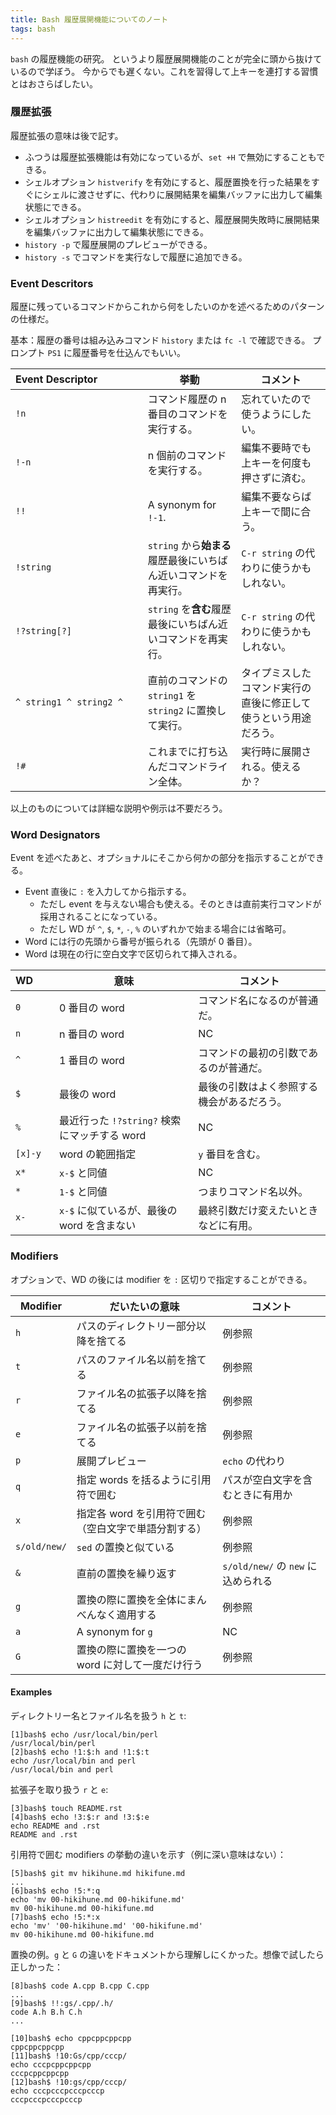 ```yaml
---
title: Bash 履歴展開機能についてのノート
tags: bash
---
```


`bash` の履歴機能の研究。
というより履歴展開機能のことが完全に頭から抜けているので学ぼう。
今からでも遅くない。これを習得して上キーを連打する習慣とはおさらばしたい。

### 履歴拡張

履歴拡張の意味は後で記す。

* ふつうは履歴拡張機能は有効になっているが、`set +H` で無効にすることもできる。
* シェルオプション `histverify` を有効にすると、履歴置換を行った結果をすぐにシェルに渡させずに、代わりに展開結果を編集バッファに出力して編集状態にできる。
* シェルオプション `histreedit` を有効にすると、履歴展開失敗時に展開結果を編集バッファに出力して編集状態にできる。
* `history -p` で履歴展開のプレビューができる。
* `history -s` でコマンドを実行なしで履歴に追加できる。

### Event Descritors

履歴に残っているコマンドからこれから何をしたいのかを述べるためのパターンの仕様だ。

基本：履歴の番号は組み込みコマンド `history` または `fc -l` で確認できる。
プロンプト `PS1` に履歴番号を仕込んでもいい。

| Event&nbsp;Descriptor&nbsp;&nbsp;&nbsp;&nbsp;&nbsp;&nbsp;&nbsp;&nbsp;&nbsp;&nbsp;&nbsp;&nbsp;&nbsp;&nbsp;&nbsp; | 挙動 | コメント |
| ------------- | ------------------- | -- |
| `!n` | コマンド履歴の n 番目のコマンドを実行する。| 忘れていたので使うようにしたい。 |
| `!-n` | n 個前のコマンドを実行する。| 編集不要時でも上キーを何度も押さずに済む。 |
| `!!` | A synonym for `!-1`. | 編集不要ならば上キーで間に合う。 |
| `!string` | `string` から**始まる**履歴最後にいちばん近いコマンドを再実行。 | `C-r string` の代わりに使うかもしれない。 |
| `!?string[?]` | `string` を**含む**履歴最後にいちばん近いコマンドを再実行。 | `C-r string` の代わりに使うかもしれない。 |
| `^ string1 ^ string2 ^` | 直前のコマンドの `string1` を `string2` に置換して実行。 | タイプミスしたコマンド実行の直後に修正して使うという用途だろう。 |
| `!#` | これまでに打ち込んだコマンドライン全体。 | 実行時に展開される。使えるか？ |

以上のものについては詳細な説明や例示は不要だろう。

### Word Designators

Event を述べたあと、オプショナルにそこから何かの部分を指示することができる。

* Event 直後に `:` を入力してから指示する。
  * ただし event を与えない場合も使える。そのときは直前実行コマンドが採用されることになっている。
  * ただし WD が `^`, `$`, `*`, `-`, `%` のいずれかで始まる場合には省略可。
* Word には行の先頭から番号が振られる（先頭が 0 番目）。
* Word は現在の行に空白文字で区切られて挿入される。

| WD&nbsp;&nbsp;&nbsp;&nbsp;&nbsp;&nbsp; | 意味 | コメント |
| ---| --- | ------ |
| `0` | 0 番目の word | コマンド名になるのが普通だ。 |
| `n` | n 番目の word | NC |
| `^` | 1 番目の word | コマンドの最初の引数であるのが普通だ。 |
| `$` | 最後の word | 最後の引数はよく参照する機会があるだろう。 |
| `%` | 最近行った `!?string?` 検索にマッチする word | NC |
| `[x]-y` | word の範囲指定 | `y` 番目を含む。 |
| `x*` | `x-$` と同値 | NC |
| `*` | `1-$` と同値 | つまりコマンド名以外。 |
| `x-` | `x-$` に似ているが、最後の word を含まない | 最終引数だけ変えたいときなどに有用。 |

### Modifiers

オプションで、WD の後には modifier を `:` 区切りで指定することができる。

| Modifier | だいたいの意味 | コメント |
| ----- | --- | ----- |
| `h` | パスのディレクトリー部分以降を捨てる | 例参照 |
| `t` | パスのファイル名以前を捨てる | 例参照 |
| `r` | ファイル名の拡張子以降を捨てる | 例参照 |
| `e` | ファイル名の拡張子以前を捨てる | 例参照 |
| `p` | 展開プレビュー | ``echo`` の代わり |
| `q` | 指定 words を括るように引用符で囲む | パスが空白文字を含むときに有用か |
| `x` | 指定各 word を引用符で囲む（空白文字で単語分割する） | 例参照 |
| `s/old/new/` | `sed` の置換と似ている | 例参照 |
| `&` | 直前の置換を繰り返す | `s/old/new/` の `new` に込められる |
| `g` | 置換の際に置換を全体にまんべんなく適用する | 例参照 |
| `a` | A synonym for `g` | NC |
| `G` | 置換の際に置換を一つの word に対して一度だけ行う | 例参照 |

#### Examples

ディレクトリー名とファイル名を扱う `h` と `t`:

```shell
[1]bash$ echo /usr/local/bin/perl
/usr/local/bin/perl
[2]bash$ echo !1:$:h and !1:$:t
echo /usr/local/bin and perl
/usr/local/bin and perl
```

拡張子を取り扱う `r` と `e`:

```shell
[3]bash$ touch README.rst
[4]bash$ echo !3:$:r and !3:$:e
echo README and .rst
README and .rst
```

引用符で囲む modifiers の挙動の違いを示す（例に深い意味はない）：

```shell
[5]bash$ git mv hikihune.md hikifune.md
...
[6]bash$ echo !5:*:q
echo 'mv 00-hikihune.md 00-hikifune.md'
mv 00-hikihune.md 00-hikifune.md
[7]bash$ echo !5:*:x
echo 'mv' '00-hikihune.md' '00-hikifune.md'
mv 00-hikihune.md 00-hikifune.md
```

置換の例。`g` と `G` の違いをドキュメントから理解しにくかった。想像で試したら正しかった：

```shell
[8]bash$ code A.cpp B.cpp C.cpp
...
[9]bash$ !!:gs/.cpp/.h/
code A.h B.h C.h
...

[10]bash$ echo cppcppcppcpp
cppcppcppcpp
[11]bash$ !10:Gs/cpp/cccp/
echo cccpcppcppcpp
cccpcppcppcpp
[12]bash$ !10:gs/cpp/cccp/
echo cccpcccpcccpcccp
cccpcccpcccpcccp
```
